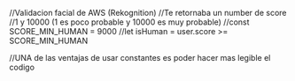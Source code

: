 //Validacion facial de AWS (Rekognition)
//Te retornaba un number de score
//1 y 10000 (1 es poco probable y 10000 es muy probable)
//const SCORE_MIN_HUMAN = 9000
//let isHuman = user.score >= SCORE_MIN_HUMAN

//UNA de las ventajas de usar constantes es poder hacer mas legible el codigo